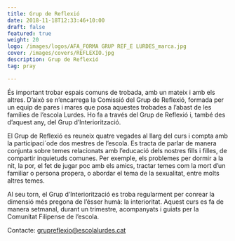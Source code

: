 ```yaml
---
title: Grup de Reflexió
date: 2018-11-18T12:33:46+10:00
draft: false
featured: true
weight: 20
logo: /images/logos/AFA_FORMA GRUP REF_E LURDES_marca.jpg
cover: /images/covers/REFLEXIO.jpg
description: Grup de Reflexió
tag: pray

---
```

És important trobar espais comuns de trobada, amb un mateix i amb els altres. D’això se n’encarrega la Comissió del Grup de Reflexió, formada per un equip de pares i mares que posa aquestes trobades a l’abast de les famílies de l’escola Lurdes. Ho fa a través del Grup de Reflexió i, també des d’aquest any, del Grup d’Interiorització.

El Grup de Reflexió es reuneix quatre vegades al llarg del curs i compta amb la participaci´ode dos mestres de l’escola. Es tracta de parlar de manera conjunta sobre temes relacionats amb l’educació dels nostres fills i filles, de compartir inquietuds comunes. Per exemple, els problemes per dormir a la nit, la por, el fet de jugar poc amb els amics, tractar temes com la mort d’un familiar o persona propera, o abordar el tema de la sexualitat, entre molts altres temes.

Al seu torn, el Grup d’Interiorització es troba regularment per conrear la dimensió més pregona de l’ésser humà: la interioritat. Aquest curs es fa de manera setmanal, durant un trimestre, acompanyats i guiats per la Comunitat Filipense de l’escola.

Contacte: [grupreflexio@escolalurdes.cat](mailto:grupreflexio@escolalurdes.cat)